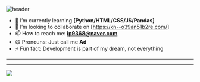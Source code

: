 
![header](https://capsule-render.vercel.app/api?type=waving&color=gradient&text=%20Adsenser%20%20&height=200&fontSize=100)

- 🌱 I’m currently learning **[Python/HTML/CSS/JS/Pandas]**
- 👯 I’m looking to collaborate on [https://xn--o39an51b2re.com/]
- 📫 How to reach me: **ip9368@naver.com**
- 😄 Pronouns: Just call me **Ad**
- ⚡ Fun fact: Development is part of my dream, not everything
***

***

<img align='center' src="http://mazassumnida.wtf/api/v2/generate_badge?boj=r00t_0">
